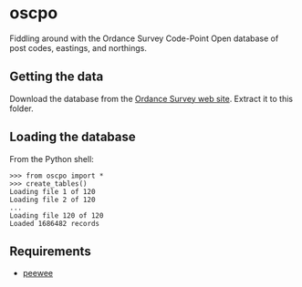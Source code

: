 # oscpo
Fiddling around with the Ordance Survey Code-Point Open database of post codes, eastings, and northings.

## Getting the data
Download the database from the [Ordance Survey web site](https://www.ordnancesurvey.co.uk/business-and-government/products/code-point-open.html). Extract it to this folder.

## Loading the database

From the Python shell:

```
>>> from oscpo import *
>>> create_tables()
Loading file 1 of 120
Loading file 2 of 120
...
Loading file 120 of 120
Loaded 1686482 records
```

## Requirements
* [peewee](https://github.com/coleifer/peewee)